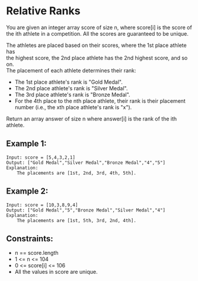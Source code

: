 # Relative Ranks

You are given an integer array score of size n, where score[i] is the score of  
the ith athlete in a competition. All the scores are guaranteed to be unique.

The athletes are placed based on their scores, where the 1st place athlete has  
the highest score, the 2nd place athlete has the 2nd highest score, and so on.  
The placement of each athlete determines their rank:

* The 1st place athlete's rank is "Gold Medal".
* The 2nd place athlete's rank is "Silver Medal".
* The 3rd place athlete's rank is "Bronze Medal".
* For the 4th place to the nth place athlete, their rank is their placement  
number (i.e., the xth place athlete's rank is "x").

Return an array answer of size n where answer[i] is the rank of the ith athlete.

## Example 1:

    Input: score = [5,4,3,2,1]
    Output: ["Gold Medal","Silver Medal","Bronze Medal","4","5"]
    Explanation:
        The placements are [1st, 2nd, 3rd, 4th, 5th].

## Example 2:

    Input: score = [10,3,8,9,4]
    Output: ["Gold Medal","5","Bronze Medal","Silver Medal","4"]
    Explanation:
        The placements are [1st, 5th, 3rd, 2nd, 4th].

## Constraints:

* n == score.length
* 1 <= n <= 104
* 0 <= score[i] <= 106
* All the values in score are unique.